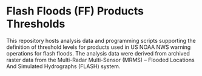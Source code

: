 # Flash Floods (FF) Products Thresholds

This repository hosts analysis data and programming scripts supporting the definition of threshold levels for products used in US NOAA NWS warning operations for flash floods. The analysis data were derived from archived raster data from the Multi-Radar Multi-Sensor (MRMS) – Flooded Locations And Simulated Hydrographs (FLASH) system.

